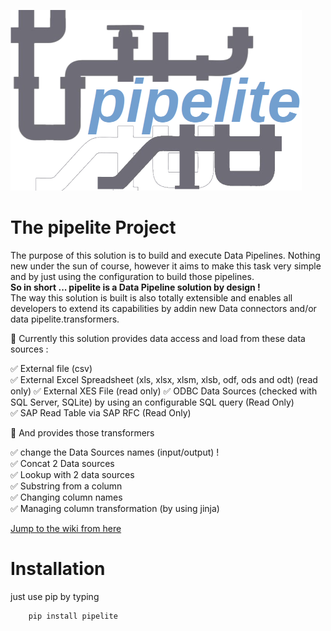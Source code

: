 ![](logo_transp_med.png)
# The pipelite Project
The purpose of this solution is to build and execute Data Pipelines. Nothing new under the sun of course, however it aims to make this task very simple and by just using the configuration to build those pipelines.  
**So in short ... pipelite is a Data Pipeline solution by design !**  
The way this solution is built is also totally extensible and enables all developers to extend its capabilities by addin new Data connectors and/or data pipelite.transformers.  

🚀 Currently this solution provides data access and load from these data sources :  

✅  External file (csv)  
✅  External Excel Spreadsheet (xls, xlsx, xlsm, xlsb, odf, ods and odt) (read only)
✅  External XES File (read only)
✅  ODBC Data Sources (checked with SQL Server, SQLite) by using an configurable SQL query (Read Only)  
✅  SAP Read Table via SAP RFC (Read Only)  

🚀 And provides those transformers

✅ change the Data Sources names (input/output) !  
✅ Concat 2 Data sources  
✅ Lookup with 2 data sources  
✅ Substring from a column  
✅ Changing column names  
✅ Managing column transformation (by using jinja)  

[Jump to the wiki from here](https://github.com/datacorner/pipelite/wiki)

# Installation

just use pip by typing
```
    pip install pipelite
```
